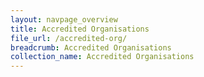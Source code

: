 ```yaml
---
layout: navpage_overview
title: Accredited Organisations
file_url: /accredited-org/
breadcrumb: Accredited Organisations
collection_name: Accredited Organisations
---
```

